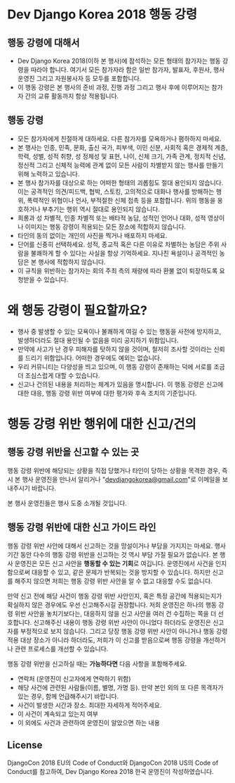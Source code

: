 # Dev Django Korea 2018 행동 강령

## 행동 강령에 대해서
* Dev Django Korea 2018(이하 본 행사)에 참석하는 모든 형태의 참가자는 행동 강령을 따라야 합니다. 여기서 모든 참가자라 함은 일반 참가자, 발표자, 후원사, 행사 운영진 그리고 자원봉사자 등 모두를 포함합니다.
* 이 행동 강령은 본 행사의 준비 과정, 진행 과정 그리고 행사 후에 이루어지는 참가자 간의 교류 활동까지 항상 적용됩니다.

## 행동 강령
* 모든 참가자에게 친절하게 대하세요. 다른 참가자를 모욕하거나 폄하하지 마세요.
* 본 행사는 인종, 민족, 문화, 출신 국가, 피부색, 이민 신분, 사회적 혹은 경제적 계층, 학력, 성별, 성적 취향, 성 정체성 및 표현, 나이, 신체 크기, 가족 관계, 정치적 신념, 정신적 그리고 신체적 능력에 관계 없이 모든 사람이 차별받지 않는 행사를 만들기 위해 노력하고 있습니다.
* 본 행사 참가자를 대상으로 하는 어떠한 형태의 괴롭힘도 절대 용인되지 않습니다. 이는 공격적인 의견/피드백, 협박, 스토킹, 고의적으로 대화나 행사를 방해하는 행위, 폭력적인 위협이나 언사, 부적절한 신체 접촉 등을 포함합니다. 위의 행동을 옹호하거나 부추기는 행위 역시 절대로 용인되지 않습니다.
* 희롱과 성 차별적, 인종 차별적 또는 배타적 농담, 성적인 언어나 대화, 성적 영상이나 이미지는 행동 강령이 적용되는 모든 장소에 적합하지 않습니다.
* 타인의 동의 없이는 개인의 사진을 찍거나 배포하지 마세요.
* 단어를 신중히 선택하세요. 성적, 종교적 혹은 다른 이유로 차별하는 농담은 주위 사람을 불쾌하게 할 수 있다는 사실을 항상 기억하세요. 지나친 욕설이나 공격적인 농담은 본 행사에 적합하지 않습니다.
* 이 규칙을 위반하는 참가자는 회의 주최 측의 재량에 따라 환불 없이 퇴장하도록 요청받을 수 있습니다.


# 왜 행동 강령이 필요할까요?
* 행사 중 발생할 수 있는 모욕이나 불쾌하게 여길 수 있는 행동을 사전에 방지하고, 발생하더라도 절대 용인될 수 없음을 미리 공지하기 위함입니다.
* 만약에 사고가 난 경우 피해자를 탓하지 않을 것이며, 철저히 조사할 것이라는 신뢰를 드리기 위함입니다. 어떠한 경우에도 예외는 없습니다.
* 우리 커뮤니티는 다양성을 띄고 있으며, 이 행동 강령이 존재하는 덕에 서로를 조금 더 조심스럽게 대할 수 있습니다.
* 신고나 건의된 내용을 처리하는 체계가 있음을 명시합니다. 이 행동 강령은 신고에 대한 대응, 행동 강령 위반 여부에 대한 평가와 후속 조치의 기준입니다.


# 행동 강령 위반 행위에 대한 신고/건의
## 행동 강령 위반을 신고할 수 있는 곳
행동 강령 위반에 해당되는 상황을 직접 당했거나 타인이 당하는 상황을 목격한 경우, 즉시 본 행사 운영진을 만나서 알리거나 "devdjangokorea@gmail.com"로 이메일을 보내주시기 바랍니다.

본 행사 운영진들은 행사 도중 소개될 것입니다.

## 행동 강령 위반에 대한 신고 가이드 라인
행동 강령 위반 사안에 대해서 신고하는 것을 망설이거나 부담을 가지지는 마세요. 행사 기간 동안 다수의 행동 강령 위반을 신고하는 것 역시 부담 가질 필요가 없습니다. 본 행사 운영진은 모든 신고 사안을 **행동할 수 있는 기회**로 여깁니다. 운영진에서 사건을 인지함으로써 대응할 수 있고, 같은 문제가 반복되는 것을 방지할 수 있습니다. 하지만 신고를 해주지 않으면 저희는 행동 강령 위반 사안을 알 수 없고 대응할 수도 없습니다.

만약 신고 전에 해당 사건이 행동 강령 위반 사안인지, 혹은 특정 공간에 적용되는지가 확실하지 않은 경우에도 우선 신고해주시길 권장합니다. 저희 운영진은 하나의 행동 강령 위반 사안을 놓치기보다는, 대응하지 않을 신고 사안을 여러 건 수집하는 쪽을 더 선호합니다. 신고해주신 내용이 행동 강령 위반 사안이 아니었다 하더라도 운영진은 신고자를 부정적으로 보지 않습니다. 그리고 당장 행동 강령 위반 사안이 아니거나 행동 강령 적용 대상 장소가 아니라 하더라도, 저희가 이 신고를 받음으로써 행동 강령을 개선하거나 관련 프로세스를 개선할 수 있습니다.

행동 강령 위반을 신고하실 때는 **가능하다면** 다음 사항을 포함해주세요.

* 연락처 (운영진이 신고자에게 연락하기 위함)
* 해당 사건에 관련된 사람들(이름, 별명, 가명 등). 만약 본인 외의 또 다른 목격자가 있는 경우, 함께 언급해주시기 바랍니다.
* 사건이 발생한 시간과 장소. 최대한 자세하게 적어주세요.
* 이 사건이 계속되고 있는지 여부
* 이 외에도 사건과 관련하여 운영진이 알았으면 하는 내용

## License
DjangoCon 2018 EU의 Code of Conduct와 DjangoCon 2018 US의 Code of Conduct를 참고하여, Dev Django Korea 2018 한국 운영진이 작성하였습니다.
